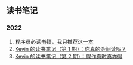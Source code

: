 ## 读书笔记

### 2022

1. [程序员必读书籍，我只推荐这一本](https://github.com/Kevin-free/blog/issues/1)
2. [Kevin 的读书笔记（第 1 期）：你真的会阅读吗？](https://github.com/Kevin-free/blog/issues/2)
3. [Kevin 的读书笔记（第 2 期）：假作真时真亦假](https://github.com/Kevin-free/blog/issues/3)

